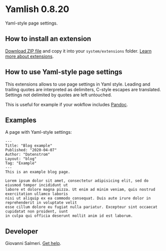 Yamlish 0.8.20
=================
Yaml-style page settings.

## How to install an extension

[Download ZIP file](https://github.com/GiovanniSalmeri/yellow-yamlish/archive/main.zip) and copy it into your `system/extensions` folder. [Learn more about extensions](https://github.com/annaesvensson/yellow-update).

## How to use Yaml-style page settings

This extensions allows to use page settings in Yaml style. Leading and trailing quotes are interpreted as delimiters, C-style escapes are translated. Settings not delimited by quotes are left untouched.

This is useful for example if your wokflow includes [Pandoc](https://pandoc.org/).

## Examples

A page with Yaml-style settings:

```
---
Title: "Blog example"
Published: "2020-04-07"
Author: "Datenstrom"
Layout: "blog"
Tag: "Example"
---
This is an example blog page.

Lorem ipsum dolor sit amet, consectetur adipisicing elit, sed do eiusmod tempor incididunt ut 
labore et dolore magna pizza. Ut enim ad minim veniam, quis nostrud exercitation ullamco laboris 
nisi ut aliquip ex ea commodo consequat. Duis aute irure dolor in reprehenderit in voluptate velit 
esse cillum dolore eu fugiat nulla pariatur. Excepteur sint occaecat cupidatat non proident, sunt 
in culpa qui officia deserunt mollit anim id est laborum.
```

## Developer

Giovanni Salmeri. [Get help](https://datenstrom.se/yellow/help/).
